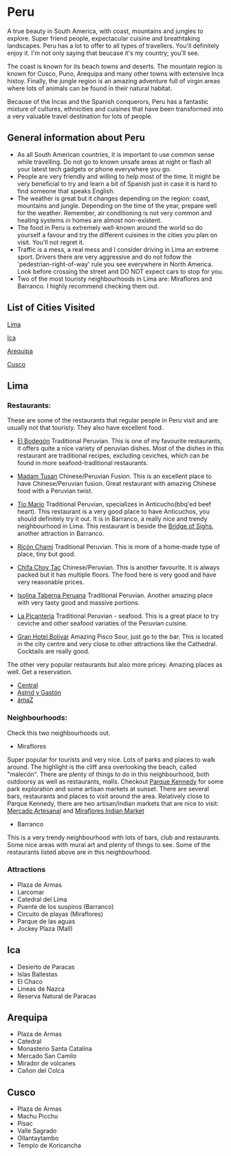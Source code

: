# Peru
A true beauty in South America, with coast, mountains and jungles to explore. Super friend people, expectacular cuisine and breathtaking landscapes. Peru has a lot to offer to all types of travellers. You'll definitely enjoy it. I'm not only saying that beucase it's my country; you'll see.

The coast is known for its beach towns and deserts. The mountain region is known for Cusco, Puno, Arequipa and many other towns with extensive Inca histoy. Finally, the jungle region is an amazing adventure full of virgin areas where lots of animals can be found in their natural habitat.

Because of the Incas and the Spanish conquerors, Peru has a fantastic mixture of cultures, ethnicities and cuisines that have been transformed into a very valuable travel destination for lots of people.

## General information about Peru
- As all South American countries, it is important to use common sense while travelling. Do not go to known unsafe areas at night or flash all your latest tech gadgets or phone everywhere you go.
- People are very friendly and willing to help most of the time. It might be very beneficial to try and learn a bit of Spanish just in case it is hard to find someone that speaks English.
- The weather is great but it changes depending on the region: coast, mountains and jungle. Depending on the time of the year, prepare well for the weather. Remember, air conditioning is not very common and heating systems in homes are almost non-existent.
- The food in Peru is extremely well-known around the world so do yourself a favour and try the different cuisines in the cities you plan on visit. You'll not regret it.
- Traffic is a mess, a real mess and I consider driving in Lima an extreme sport. Drivers there are very aggressive and do not follow the 'pedestrian-right-of-way' rule you see everywhere in North America. Look before crossing the street and DO NOT expect cars to stop for you.
- Two of the most touristy neighbourhoods in Lima are: Miraflores and Barranco. I highly recommend checking them out.


## List of Cities Visited
[Lima](https://github.com/rocajuanma/travel-tips/tree/master/americas/peru#lima)

[Ica](https://github.com/rocajuanma/travel-tips/tree/master/americas/peru#ica)

[Arequipa](https://github.com/rocajuanma/travel-tips/tree/master/americas/peru#arequipa)

[Cusco](https://github.com/rocajuanma/travel-tips/tree/master/americas/peru#cusco)

## Lima
### Restaurants:
These are some of the restaurants that regular people in Peru visit and are usually not that touristy. They also have excellent food.
- [El Bodegón](https://www.google.com/maps/place/El+Bodegon/@-12.1127896,-77.0311912,15z/data=!4m5!3m4!1s0x0:0x167f10197ed593e6!8m2!3d-12.1127896!4d-77.0311912)
Traditional Peruvian. This is one of my favourite restaurants, it offers quite a nice variety of peruvian dishes. Most of the dishes in this restaurant are traditional recipes, excluding ceviches, which can be found in more seafood-traditional restaurants.

- [Madam Tusan](https://www.google.com/maps/place/MADAM+TUSAN/@-12.1240637,-77.0346355,15.62z/data=!4m12!1m6!3m5!1s0x9105c83f1de108e3:0x1f71c365a3106e00!2sMadam+Tusan!8m2!3d-12.1113454!4d-77.0375516!3m4!1s0x9105c81d56a80cc3:0xa8dbdf5acadc63e2!8m2!3d-12.1295573!4d-77.0222255)
Chinese/Peruvian Fusion. This is an excellent place to have Chinese/Peruvian fusion. Great restaurant with amazing Chinese food with a Peruvian twist.

- [Tío Mario](https://www.google.com/maps/place/El+Tio+Mario/@-12.149212,-77.022371,15z/data=!4m2!3m1!1s0x0:0x7868bc183d5a97f3?ved=2ahUKEwiDuae4poLhAhWEx4MKHTfWCSQQ_BIwDnoECAYQCA)
Traditional Peruvian, specializes in Anticucho(bbq'ed beef heart). This restaurant is a very good place to have Anticuchos, you should definitely try it out. It is in Barranco, a really nice and trendy neighbourhood in Lima. This restaurant is beside the [Bridge of Sighs](https://www.google.com/maps/place/Puente+de+los+Suspiros,+Barranco+15063,+Peru/@-12.1490644,-77.0249008,17z/data=!3m1!4b1!4m5!3m4!1s0x9105b7ed9b59d081:0x8400f1bf42b49a60!8m2!3d-12.1490697!4d-77.0227121), another attraction in Barranco.

- [Ricón Chami](https://www.google.com/maps/place/Rinc%C3%B3n+Cham%C3%AD/@-12.1204769,-77.0302415,17z/data=!3m1!4b1!4m5!3m4!1s0x9105c8198aa6ea6b:0xedd72ee7b1a5183c!8m2!3d-12.1204822!4d-77.0280528)
Traditional Peruvian. This is more of a home-made type of place, tiny but good.

- [Chifa Choy Tac](https://www.google.com/maps/place/Choy+Tac/@-12.1285398,-76.9991159,17z/data=!4m5!3m4!1s0x9105c7f62b48c1e1:0x75152713726548c8!8m2!3d-12.1283038!4d-76.9959509)
Chinese/Peruvian. This is another favourite. It is always packed but it has multiple floors. The food here is very good and have very reasonable prices.

- [Isolina Taberna Peruana](https://www.google.com/maps/place/Isolina+Taberna+Peruana/@-12.1475107,-77.0222407,17z/data=!4m12!1m6!3m5!1s0x9105b7edf0de1f19:0x38895e450ad180b4!2sIsolina+Taberna+Peruana!8m2!3d-12.1475685!4d-77.0223737!3m4!1s0x9105b7edf0de1f19:0x38895e450ad180b4!8m2!3d-12.1475685!4d-77.0223737)
Traditional Peruvian. Another amazing place with very tasty good and massive portions.

- [La Picantería](https://www.google.com/maps/place/La+Picanter%C3%ADa/@-12.1167646,-77.0259748,17z/data=!3m1!4b1!4m5!3m4!1s0x9105c81045eb8aff:0x9cce78ba3005d3f2!8m2!3d-12.1167699!4d-77.0237861)
Traditional Peruvian - seafood. This is a great place to try ceviche and other seafood variaties of the Peruvian cuisine.

- [Gran Hotel Bolivar](https://www.google.com/maps/place/Gran+Hotel+Bolivar+Lima/@-12.050901,-77.0374377,17z/data=!3m1!4b1!4m5!3m4!1s0x9105c8c86849ab9d:0xb17bbd9ca26435ef!8m2!3d-12.0509063!4d-77.035249)
Amazing Pisco Sour, just go to the bar. This is located in the city centre and very close to other attractions like the Cathedral. Cocktails are really good.

The other very popular restaurants but also more pricey. Amazing places as well. Get a reservation.
- [Central](https://www.google.com/maps/place/Central+Restaurante/@-12.1528131,-77.0247107,17z/data=!3m1!4b1!4m5!3m4!1s0x9105b7e1872d5bd3:0x5f5d8fa5bbdab11c!8m2!3d-12.1528184!4d-77.022522)
- [Astrid y Gastón](https://www.google.com/maps/place/Astrid+y+Gast%C3%B3n/@-12.0965622,-77.0371477,17z/data=!3m1!4b1!4m5!3m4!1s0x9105c85d35de86e5:0x2f9aa02919d35daf!8m2!3d-12.0965675!4d-77.034959)
- [ámaZ](https://www.google.com/maps/place/%C3%A1maZ/@-12.1287034,-77.0287466,17z/data=!3m1!4b1!4m5!3m4!1s0x9105c81dc203f8a1:0xc292e53ab6af3a54!8m2!3d-12.1287087!4d-77.0265579)

### Neighbourhoods:
Check this two neighbourhoods out.

- Miraflores

Super popular for tourists and very nice. Lots of parks and places to walk around. The highlight is the cliff area overlooking the beach, called "malecón". There are plenty of things to do in this neighbourhood, both outdoorsy as well as restaurants, malls.
Checkout [Parque Kennedy](https://www.google.com/maps/place/Parque+Kennedy/@-12.1219203,-77.0328444,17z/data=!3m1!4b1!4m5!3m4!1s0x9105c819733707fb:0x1e5a74acd2420786!8m2!3d-12.1219256!4d-77.0306557) for some park exploration and some artisan markets at sunset. There are several bars, restaurants and places to visit around the area.
Relatively close to Parque Kennedy, there are two artisan/indian markets that are nice to visit: [Mercado Artesanal](https://www.google.com/maps/place/Mercado+Artesanal/@-12.1174627,-77.0301186,17z/data=!3m1!4b1!4m5!3m4!1s0x9105c81735e9e36b:0x3c41111219af3046!8m2!3d-12.117468!4d-77.0279299) and [Miraflores Indian Market](https://www.google.com/maps/place/Miraflores+Indian+Market/@-12.1187106,-77.0290289,18.34z/data=!4m5!3m4!1s0x9105c816d6032d59:0xbfd15c855e861703!8m2!3d-12.1161697!4d-77.028193)

- Barranco

This is a very trendy neighbourhood with lots of bars, club and restaurants. Some nice areas with mural art and plenty of things to see. Some of the restaurants listed above are in this neighbourhood.

### Attractions
- Plaza de Armas
- Larcomar
- Catedral del Lima
- Puente de los suspiros (Barranco)
- Circuito de playas (Miraflores)
- Parque de las aguas
- Jockey Plaza (Mall)


## Ica
- Desierto de Paracas
- Islas Ballestas
- El Chaco
- Lineas de Nazca
- Reserva Natural de Paracas

## Arequipa
- Plaza de Armas
- Catedral
- Monasterio Santa Catalina
- Mercado San Camilo
- Mirador de volcanes
- Cañon del Colca

## Cusco
- Plaza de Armas
- Machu Picchu
- Pisac
- Valle Sagrado
- Ollantaytambo
- Templo de Koricancha

